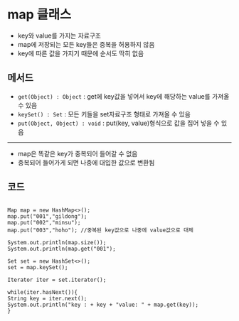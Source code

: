  map 클래스
=============
* key와 value를 가지는 자료구조
* map에 저장되는 모든 key들은 중복을 허용하지 않음
* key에 따른 값을 가지기 때문에 순서도 딱히 없음

메서드
-----------------
* <code>get(Object) : Object</code> : get에 key값을 넣어서 key에 해당하는 value를 가져올 수 있음
* <code>keySet() : Set</code> : 모든 키들을 set자료구조 형태로 가져올 수 있음
* <code>put(Object, Object) : void</code> : put(key, value)형식으로 값을 집어 넣을 수 있음
***
* map은 똑같은 key가 중복되어 들어갈 수 없음
* 중복되어 들어가게 되면 나중에 대입한 값으로 변환됨

코드
-----------------
<pre>
<code>
Map<String, String> map = new HashMap<>();
map.put("001","gildong");
map.put("002","minsu");
map.put("003","hoho"); //중복된 key값으로 나중에 value값으로 대체

System.out.println(map.size());
System.out.println(map.get("001");

Set<String> set = new HashSet<>();
set = map.keySet();

Iterator<String> iter = set.iterator();

while(iter.hasNext()){
String key = iter.next();
System.out.println("key : + key + "value: " + map.get(key));
}
</code>
</pre>

